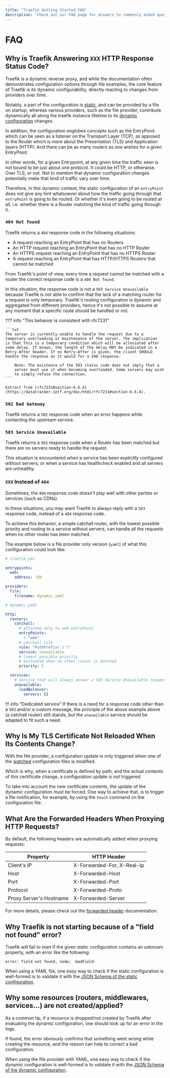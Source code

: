 ```yaml
---
title: "Traefik Getting Started FAQ"
description: "Check out our FAQ page for answers to commonly asked questions on getting started with Traefik Proxy. Read the technical documentation."
---
```


# FAQ

## Why is Traefik Answering `XXX` HTTP Response Status Code?

Traefik is a dynamic reverse proxy,
and while the documentation often demonstrates configuration options through file examples,
the core feature of Traefik is its dynamic configurability,
directly reacting to changes from providers over time.

Notably, a part of the configuration is [static](../configuration-overview/#the-static-configuration),
and can be provided by a file on startup, whereas various providers,
such as the file provider,
contribute dynamically all along the traefik instance lifetime to its [dynamic configuration](../configuration-overview/#the-dynamic-configuration) changes.

In addition, the configuration englobes concepts such as the EntryPoint which can be seen as a listener on the Transport Layer (TCP),
as apposed to the Router which is more about the Presentation (TLS) and Application layers (HTTP).
And there can be as many routers as one wishes for a given EntryPoint.

In other words, for a given Entrypoint,
at any given time the traffic seen is not bound to be just about one protocol.
It could be HTTP, or otherwise. Over TLS, or not.
Not to mention that dynamic configuration changes potentially make that kind of traffic vary over time.

Therefore, in this dynamic context,
the static configuration of an `entryPoint` does not give any hint whatsoever about how the traffic going through that `entryPoint` is going to be routed.
Or whether it's even going to be routed at all,
i.e. whether there is a Router matching the kind of traffic going through it.

### `404 Not found`

Traefik returns a `404` response code in the following situations:

- A request reaching an EntryPoint that has no Routers
- An HTTP request reaching an EntryPoint that has no HTTP Router
- An HTTPS request reaching an EntryPoint that has no HTTPS Router
- A request reaching an EntryPoint that has HTTP/HTTPS Routers that cannot be matched

From Traefik's point of view,
every time a request cannot be matched with a router the correct response code is a `404 Not found`.

In this situation, the response code is not a `503 Service Unavailable`
because Traefik is not able to confirm that the lack of a matching router for a request is only temporary.
Traefik's routing configuration is dynamic and aggregated from different providers,
hence it's not possible to assume at any moment that a specific route should be handled or not.

??? info "This behavior is consistent with rfc7231"

    ```txt
    The server is currently unable to handle the request due to a
    temporary overloading or maintenance of the server. The implication
    is that this is a temporary condition which will be alleviated after
    some delay. If known, the length of the delay MAY be indicated in a
    Retry-After header. If no Retry-After is given, the client SHOULD
    handle the response as it would for a 500 response.

        Note: The existence of the 503 status code does not imply that a
        server must use it when becoming overloaded. Some servers may wish
        to simply refuse the connection.
    ```

    Extract from [rfc7231#section-6.6.4](https://datatracker.ietf.org/doc/html/rfc7231#section-6.6.4).

### `502 Bad Gateway`

Traefik returns a `502` response code when an error happens while contacting the upstream service.

### `503 Service Unavailable`

Traefik returns a `503` response code when a Router has been matched
but there are no servers ready to handle the request.

This situation is encountered when a service has been explicitly configured without servers,
or when a service has healthcheck enabled and all servers are unhealthy.

### `XXX` Instead of `404`

Sometimes, the `404` response code doesn't play well with other parties or services (such as CDNs).

In these situations, you may want Traefik to always reply with a `503` response code,
instead of a `404` response code.

To achieve this behavior, a simple catchall router,
with the lowest possible priority and routing to a service without servers,
can handle all the requests when no other router has been matched.

The example below is a file provider only version (`yaml`) of what this configuration could look like:

```yaml tab="Static configuration"
# traefik.yml

entrypoints:
  web:
    address: :80

providers:
  file:
    filename: dynamic.yaml
```

```yaml tab="Dynamic configuration"
# dynamic.yaml

http:
  routers:
    catchall:
      # attached only to web entryPoint
      entryPoints:
        - "web"
      # catchall rule
      rule: "PathPrefix(`/`)"
      service: unavailable
      # lowest possible priority
      # evaluated when no other router is matched
      priority: 1

  services:
    # Service that will always answer a 503 Service Unavailable response
    unavailable:
      loadBalancer:
        servers: {}
```

!!! info "Dedicated service"
    If there is a need for a response code other than a `503` and/or a custom message,
    the principle of the above example above (a catchall router) still stands,
    but the `unavailable` service should be adapted to fit such a need.

## Why Is My TLS Certificate Not Reloaded When Its Contents Change? 

With the file provider,
a configuration update is only triggered when one of the [watched](../providers/file.md#provider-configuration) configuration files is modified.

Which is why, when a certificate is defined by path,
and the actual contents of this certificate change,
a configuration update is _not_ triggered.

To take into account the new certificate contents, the update of the dynamic configuration must be forced.
One way to achieve that, is to trigger a file notification,
for example, by using the `touch` command on the configuration file.

## What Are the Forwarded Headers When Proxying HTTP Requests?

By default, the following headers are automatically added when proxying requests:

| Property                  | HTTP Header                |
|---------------------------|----------------------------|
| Client's IP               | X-Forwarded-For, X-Real-Ip |
| Host                      | X-Forwarded-Host           |
| Port                      | X-Forwarded-Port           |
| Protocol                  | X-Forwarded-Proto          |
| Proxy Server's Hostname   | X-Forwarded-Server         |

For more details,
please check out the [forwarded header](../routing/entrypoints.md#forwarded-headers) documentation.

## Why Traefik is not starting because of a "field not found" error?

Traefik will fail to start if the given static configuration contains an unknown property,
with an error like the following:

```shell
error: field not found, node: -badField-
```

When using a YAML file,
one easy way to check if the static configuration is well-formed is to validate it with the [JSON Schema of the static configuration](https://json.schemastore.org/traefik-v2.json).

## Why some resources (routers, middlewares, services...) are not created/applied?

As a common tip, if a resource is dropped/not created by Traefik after evaluating the dynamic configuration,
one should look up for an error in the logs.

If found, the error obviously confirms that something went wrong while creating the resource,
and the reason can help to correct a bad configuration.

When using the file provider with YAML,
one easy way to check if the dynamic configuration is well-formed is to validate it with the [JSON Schema of the dynamic configuration](https://json.schemastore.org/traefik-v2-file-provider.json).
